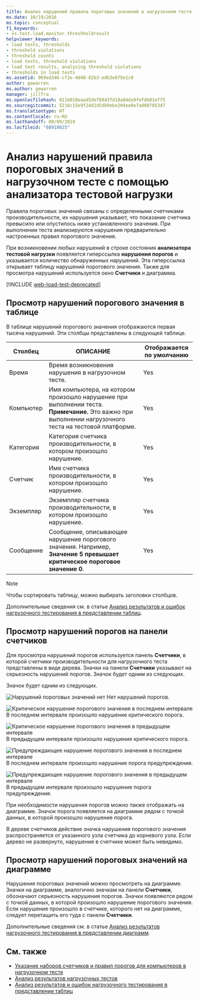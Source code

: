 ```yaml
---
title: Анализ нарушений правила пороговых значений в нагрузочном тесте
ms.date: 10/19/2016
ms.topic: conceptual
f1_keywords:
- vs.test.load.monitor.threshholdresult
helpviewer_keywords:
- load tests, thresholds
- threshold violations
- threshold counts
- load tests, threshold violations
- load test results, analyzing threshold violations
- thresholds in load tests
ms.assetid: 969ed346-cf2e-4d48-82b3-edb3e075e1c0
author: gewarren
ms.author: gewarren
manager: jillfra
ms.openlocfilehash: 011b010eaad5def8943fd18a84da9fefdb01eff5
ms.sourcegitcommit: 5216c15e9f24d1d5db9ebe204ee0e7ad08705347
ms.translationtype: HT
ms.contentlocale: ru-RU
ms.lasthandoff: 08/09/2019
ms.locfileid: "68918625"
---
```

# <a name="analyzing-threshold-rule-violations-in-load-tests-using-the-load-test-analyzer"></a>Анализ нарушений правила пороговых значений в нагрузочном тесте с помощью анализатора тестовой нагрузки

Правила пороговых значений связаны с определенными счетчиками производительности, их нарушения указывают, что показание счетчика превысило или опустилось ниже установленного значения. При выполнении теста анализируются нарушения предварительно настроенных правил порогового значения.

При возникновении любых нарушений в строке состояния **анализатора тестовой нагрузки** появляется гиперссылка **нарушения порогов** и указывается количество обнаруженных нарушений. Эта гиперссылка открывает таблицу нарушений порогового значения. Также для просмотра нарушений используется окно **Счетчики** и диаграмма.

[!INCLUDE [web-load-test-deprecated](includes/web-load-test-deprecated.md)]

## <a name="view-threshold-violations-in-the-table"></a>Просмотр нарушений порогового значения в таблице

В таблице нарушений порогового значения отображаются первая тысяча нарушений. Эти столбцы представлены в следующей таблице.

|Столбец|ОПИСАНИЕ|Отображается по умолчанию|
|-|-|-|
|Время|Время возникновения нарушения в нагрузочном тесте.|Yes|
|Компьютер|Имя компьютера, на котором произошло нарушение при выполнении теста. **Примечание.**  Это важно при выполнении нагрузочного теста на тестовой платформе.|Yes|
|Категория|Категория счетчика производительности, в котором произошло нарушение.|Yes|
|Счетчик|Имя счетчика производительности, в котором произошло нарушение.|Yes|
|Экземпляр|Экземпляр счетчика производительности, в котором произошло нарушение.|Yes|
|Сообщение|Сообщение, описывающее нарушение порогового значения. Например, **Значение 5 превышает критическое пороговое значение 0**.|Yes|

> [!NOTE]
> Чтобы сортировать таблицу, можно выбирать заголовки столбцов.

Дополнительные сведения см. в статье [Анализ результатов и ошибок нагрузочного тестирования в представлении таблиц](../test/analyze-load-test-results-and-errors-in-the-tables-view.md).

## <a name="view-threshold-violations-in-the-counters-panel"></a>Просмотр нарушений порогов на панели счетчиков

Для просмотра нарушений порогов используется панель **Счетчики**, в которой счетчики производительности для нагрузочного теста представлены в виде дерева. Значки на панели **Счетчики** указывают на серьезность нарушений порогов. Значок будет одним из следующих.

Значок будет одним из следующих.

![Нарушений пороговых значений нет](../test/media/icon_ltest_1.gif) Нет нарушений порогов.

![Критическое нарушение порогового значения в последнем интервале](../test/media/icon_ltest_2.gif) В последнем интервале произошло нарушение критического порога.

![Критическое нарушение порогового значения в предыдущем интервале](../test/media/icon_ltest_3.gif) В предыдущем интервале произошло нарушение критического порога.

![Предупреждающее нарушение порогового значения в последнем интервале](../test/media/icon_ltest_4.gif) В последнем интервале произошло нарушение порога предупреждения.

![Предупреждающее нарушение порогового значения в предыдущем интервале](../test/media/icon_ltest_5.gif) В предыдущем интервале произошло нарушение порога предупреждения.

При необходимости нарушения порогов можно также отображать на диаграмме. Значок порога появляется на диаграмме рядом с точкой данных, в которой произошло нарушение порога.

В дереве счетчиков действие значка нарушения порогового значения распространяется от указанного узла счетчика до корневого узла. Если дерево не развернуто, нарушение в счетчике может быть невидимо.

## <a name="view-threshold-violations-on-the-graph"></a>Просмотр нарушений пороговых значений на диаграмме

Нарушения пороговых значений можно просмотреть на диаграмме. Значки на диаграмме, аналогично значкам на панели **Счетчики**, обозначают серьезность нарушения порогов. Значки появляются рядом с точкой данных, в которой произошло нарушение порогового значения. Если нарушение произошло в счетчике, которого нет на диаграмме, следует перетащить его туда с панели **Счетчики**.

Дополнительные сведения см. в статье [Анализ результатов нагрузочного тестирования в представлении диаграмм](../test/analyze-load-test-results-in-the-graphs-view.md).

## <a name="see-also"></a>См. также

- [Указание наборов счетчиков и правил порогов для компьютеров в нагрузочном тесте](../test/specify-counter-sets-and-threshold-rules-for-load-testing.md)
- [Анализ результатов нагрузочных тестов](../test/analyze-load-test-results-using-the-load-test-analyzer.md)
- [Анализ результатов и ошибок нагрузочного тестирования в представлении таблиц](../test/analyze-load-test-results-and-errors-in-the-tables-view.md)